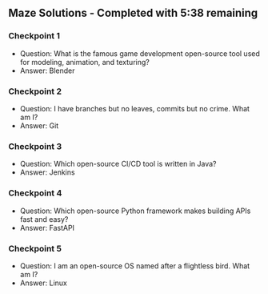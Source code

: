 ## Maze Solutions - Completed with 5:38 remaining
### Checkpoint 1
- Question: What is the famous game development open-source tool used for modeling, animation, and texturing?
- Answer: Blender

### Checkpoint 2
- Question: I have branches but no leaves, commits but no crime. What am I?
- Answer: Git

### Checkpoint 3
- Question: Which open-source CI/CD tool is written in Java?
- Answer: Jenkins

### Checkpoint 4
- Question: Which open-source Python framework makes building APIs fast and easy?
- Answer: FastAPI

### Checkpoint 5
- Question: I am an open-source OS named after a flightless bird. What am I?
- Answer: Linux
